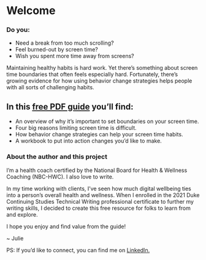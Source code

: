 # Welcome

### Do you:

   - Need a break from too much scrolling?
   - Feel burned-out by screen time?
   - Wish you spent more time away from screens?

Maintaining healthy habits is hard work. Yet there’s something about screen time boundaries that often feels especially hard. Fortunately, there’s growing evidence for how using behavior change strategies helps people with all sorts of challenging habits. 

## In this [free PDF guide](Guide-Healthy-Screen-Time.pdf) you’ll find:

   - An overview of why it’s important to set boundaries on your screen time.
   - Four big reasons limiting screen time is difficult.
   - How behavior change strategies can help your screen time habits.
   - A workbook to put into action changes you’d like to make.

### About the author and this project

I’m a health coach certified by the National Board for Health & Wellness Coaching (NBC-HWC). I also love to write. 

In my time working with clients, I’ve seen how much digital wellbeing ties into a person’s overall health and wellness. When I enrolled in the 2021 Duke Continuing Studies Technical Writing professional certificate to further my writing skills, I decided to create this free resource for folks to learn from and explore. 

I hope you enjoy and find value from the guide!

~ Julie

PS: If you’d like to connect, you can find me on [LinkedIn.](https://www.linkedin.com/in/molinajulie/)
